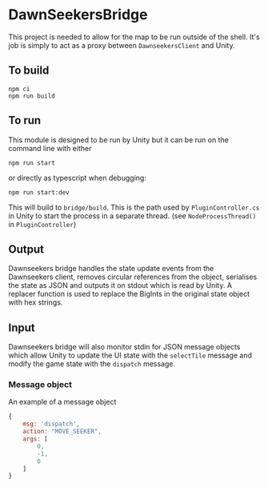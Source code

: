 # DawnSeekersBridge

This project is needed to allow for the map to be run outside of the shell. It's job is simply to act as a proxy between `DawnseekersClient` and Unity.

## To build

```
npm ci
npm run build
```

## To run

This module is designed to be run by Unity but it can be run on the command line with either

`npm run start`

or directly as typescript when debugging:

`npm run start:dev`

This will build to `bridge/build`. This is the path used by `PluginController.cs` in Unity to start the process in a separate thread. (see `NodeProcessThread()` in `PluginController`)

## Output

Dawnseekers bridge handles the state update events from the Dawnseekers client, removes circular references from the object, serialises the state as JSON and outputs it on stdout which is read by Unity. A replacer function is used to replace the BigInts in the original state object with hex strings.

## Input

Dawnseekers bridge will also monitor stdin for JSON message objects which allow Unity to update the UI state with the `selectTile` message and modify the game state with the `dispatch` message.

### Message object

An example of a message object

```javascript
{
    msg: 'dispatch',
    action: "MOVE_SEEKER",
    args: [
        0,
        -1,
        0
    ]
}
```
